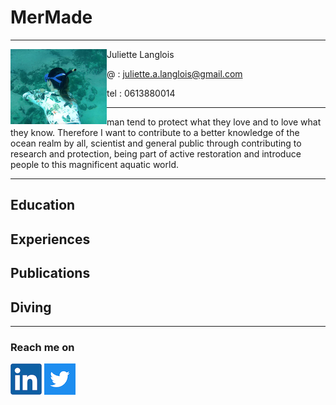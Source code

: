 # MerMade
________________
<img align="left" width="154" height="120" src="/images/freedivingjuju.png"> Juliette Langlois

@ :   juliette.a.langlois@gmail.com

tel : 0613880014

_________________

man tend to protect what they love and to love what they know. Therefore I want to contribute to a better knowledge of the ocean realm by all, scientist and general public through contributing to research and protection, being part of active restoration and introduce people to this magnificent aquatic world.

_________________
  
## Education

## Experiences

## Publications

## Diving


_________________________________

### Reach me on

[![linkedin](/images/linkedin.png)](https://www.linkedin.com/in/juliette-langlois-838271109/) [![twitter](/images/twitter.png)](https://twitter.com/Juliette__L) 

